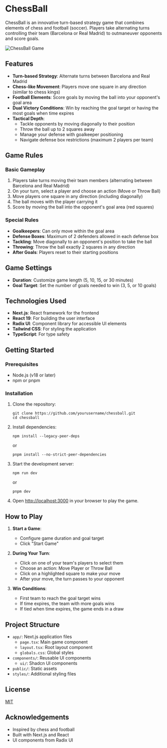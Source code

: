 # ChessBall

ChessBall is an innovative turn-based strategy game that combines elements of chess and football (soccer). Players take alternating turns controlling their team (Barcelona or Real Madrid) to outmaneuver opponents and score goals.

![ChessBall Game](https://example.com/chessball-screenshot.png)

## Features

- **Turn-based Strategy**: Alternate turns between Barcelona and Real Madrid
- **Chess-like Movement**: Players move one square in any direction (similar to chess kings)
- **Football Elements**: Score goals by moving the ball into your opponent's goal area
- **Dual Victory Conditions**: Win by reaching the goal target or having the most goals when time expires
- **Tactical Depth**:
  - Tackle opponents by moving diagonally to their position
  - Throw the ball up to 2 squares away
  - Manage your defense with goalkeeper positioning
  - Navigate defense box restrictions (maximum 2 players per team)

## Game Rules

### Basic Gameplay

1. Players take turns moving their team members (alternating between Barcelona and Real Madrid)
2. On your turn, select a player and choose an action (Move or Throw Ball)
3. Move players one square in any direction (including diagonally)
4. The ball moves with the player carrying it
5. Score by moving the ball into the opponent's goal area (red squares)

### Special Rules

- **Goalkeepers**: Can only move within the goal area
- **Defense Boxes**: Maximum of 2 defenders allowed in each defense box
- **Tackling**: Move diagonally to an opponent's position to take the ball
- **Throwing**: Throw the ball exactly 2 squares in any direction
- **After Goals**: Players reset to their starting positions

## Game Settings

- **Duration**: Customize game length (5, 10, 15, or 30 minutes)
- **Goal Target**: Set the number of goals needed to win (3, 5, or 10 goals)

## Technologies Used

- **Next.js**: React framework for the frontend
- **React 19**: For building the user interface
- **Radix UI**: Component library for accessible UI elements
- **Tailwind CSS**: For styling the application
- **TypeScript**: For type safety

## Getting Started

### Prerequisites

- Node.js (v18 or later)
- npm or pnpm

### Installation

1. Clone the repository:

   ```
   git clone https://github.com/yourusername/chessball.git
   cd chessball
   ```

2. Install dependencies:

   ```
   npm install --legacy-peer-deps
   ```

   or

   ```
   pnpm install --no-strict-peer-dependencies
   ```

3. Start the development server:

   ```
   npm run dev
   ```

   or

   ```
   pnpm dev
   ```

4. Open [http://localhost:3000](http://localhost:3000) in your browser to play the game.

## How to Play

1. **Start a Game**:

   - Configure game duration and goal target
   - Click "Start Game"

2. **During Your Turn**:

   - Click on one of your team's players to select them
   - Choose an action: Move Player or Throw Ball
   - Click on a highlighted square to make your move
   - After your move, the turn passes to your opponent

3. **Win Conditions**:
   - First team to reach the goal target wins
   - If time expires, the team with more goals wins
   - If tied when time expires, the game ends in a draw

## Project Structure

- `app/`: Next.js application files
  - `page.tsx`: Main game component
  - `layout.tsx`: Root layout component
  - `globals.css`: Global styles
- `components/`: Reusable UI components
  - `ui/`: Shadcn UI components
- `public/`: Static assets
- `styles/`: Additional styling files

## License

[MIT](LICENSE)

## Acknowledgements

- Inspired by chess and football
- Built with Next.js and React
- UI components from Radix UI
